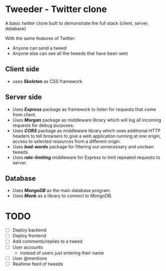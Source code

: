 # Tweeder - Twitter clone
A basic twitter clone built to demonstrate the full stack (client, server, database)

With the same features of Twitter:
 - Anyone can send a tweed
 - Anyone else can see all the tweeds that have been sent

## Client side
- uses ***Skeleton*** as CSS framework

## Server side
- Uses ***Express*** package as framework to listen for requests that come from client.
- Uses ***Morgan*** package as middleware library which will log all incoming requests for debug purposes.
- Uses ***CORS*** package as middleware library which uses additional HTTP headers to tell browsers to give a web application running at one origin, access to selected resources from a different origin.
- Uses ***bad-words*** package for filtering out unnecessary and unclean tweeds.
- Uses ***rate-limiting*** middleware for Express to limit repeated requests to server.

## Database
- Uses ***MongoDB*** as the main database program.
- Uses ***Monk*** as a library to connect to MongoDB.

# TODO
- [ ] Deploy backend
- [ ] Deploy frontend
- [ ] Add comments/replies to a tweed
- [ ] User accounts
	- instead of users just entering their name
- [ ] User @mentions
- [ ] Realtime feed of tweeds

